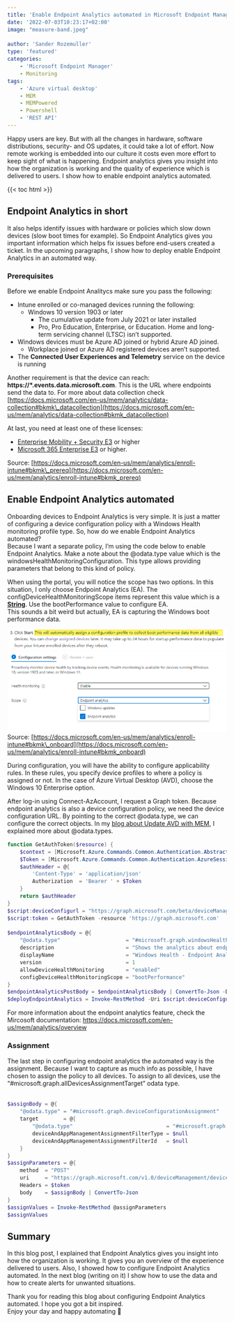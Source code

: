 ```yaml
---
title: 'Enable Endpoint Analytics automated in Microsoft Endpoint Manager'
date: '2022-07-03T10:23:17+02:00'
image: "measure-band.jpeg"

author: 'Sander Rozemuller'
type: 'featured'
categories:
    - 'Microsoft Endpoint Manager'
    - Monitoring
tags:
    - 'Azure virtual desktop'
    - MEM
    - MEMPowered
    - Powershell
    - 'REST API'
---
```


Happy users are key. But with all the changes in hardware, software distributions, security- and OS updates, it could take a lot of effort. Now remote working is embedded into our culture it costs even more effort to keep sight of what is happening. Endpoint analytics gives you insight into how the organization is working and the quality of experience which is delivered to users. I show how to enable endpoint analytics automated.

{{< toc html >}}

## Endpoint Analytics in short

It also helps identify issues with hardware or policies which slow down devices (slow boot times for example). So Endpoint Analytics gives you important information which helps fix issues before end-users created a ticket. In the upcoming paragraphs, I show how to deploy enable Endpoint Analytics in an automated way.

### Prerequisites

Before we enable Endpoint Analitycs make sure you pass the following:

- Intune enrolled or co-managed devices running the following:
    - Windows 10 version 1903 or later
        - The cumulative update from July 2021 or later installed
        - Pro, Pro Education, Enterprise, or Education. Home and long-term servicing channel (LTSC) isn’t supported.
- Windows devices must be Azure AD joined or hybrid Azure AD joined.
    - Workplace joined or Azure AD registered devices aren’t supported.
- The **Connected User Experiences and Telemetry** service on the device is running

Another requirement is that the device can reach: **https://\*.events.data.microsoft.com**. This is the URL where endpoints send the data to. For more about data collection check [https://docs.microsoft.com/en-us/mem/analytics/data-collection#bkmk\_datacollection](https://docs.microsoft.com/en-us/mem/analytics/data-collection#bkmk_datacollection)

At last, you need at least one of these licenses:

- [Enterprise Mobility + Security E3](https://www.microsoftvolumelicensing.com/ProductResults.aspx?doc=Product%20Terms,OST&fid=51) or higher
- [Microsoft 365 Enterprise E3](https://www.microsoft.com/en-us/microsoft-365/enterprise?rtc=1) or higher.[](https://docs.microsoft.com/en-us/mem/analytics/enroll-intune#endpoint-analytics-permissions)

Source: [https://docs.microsoft.com/en-us/mem/analytics/enroll-intune#bkmk\_prereq](https://docs.microsoft.com/en-us/mem/analytics/enroll-intune#bkmk_prereq)

## Enable Endpoint Analytics automated

Onboarding devices to Endpoint Analytics is very simple. It is just a matter of configuring a device configuration policy with a Windows Health monitoring profile type. So, how do we enable Endpoint Analytics automated?   
Because I want a separate policy, I’m using the code below to enable Endpoint Analytics. Make a note about the @odata.type value which is the windowsHealthMonitoringConfiguration. This type allows providing parameters that belong to this kind of policy.

When using the portal, you will notice the scope has two options. In this situation, I only choose Endpoint Analytics (EA). The configDeviceHealthMonitoringScope items represent this value which is a **<span style="text-decoration: underline;">String</span>**. Use the bootPerformance value to configure EA.   
This sounds a bit weird but actually, EA is capturing the Windows boot performance data.

![boot-performance-data](boot-performance-data.png)
![mem-endpoint-analytics](mem-endpoint-analytics.png)
Source: [https://docs.microsoft.com/en-us/mem/analytics/enroll-intune#bkmk\_onboard](https://docs.microsoft.com/en-us/mem/analytics/enroll-intune#bkmk_onboard)

During configuration, you will have the ability to configure applicability rules. In these rules, you specify device profiles to where a policy is assigned or not. In the case of Azure Virtual Desktop (AVD), choose the Windows 10 Enterprise option.

After log-in using Connect-AzAccount, I request a Graph token. Because endpoint analytics is also a device configuration policy, we need the device configuration URL. By pointing to the correct @odata.type, we can configure the correct objects. In my [blog about Update AVD with MEM](https://rozemuller.com/manage-windows-updates-for-avd-using-micrcosoft-endpoint-manager/#odata-types), I explained more about @odata.types.

```powershell
function GetAuthToken($resource) {
    $context = [Microsoft.Azure.Commands.Common.Authentication.Abstractions.AzureRmProfileProvider]::Instance.Profile.DefaultContext
    $Token = [Microsoft.Azure.Commands.Common.Authentication.AzureSession]::Instance.AuthenticationFactory.Authenticate($context.Account, $context.Environment, $context.Tenant.Id.ToString(), $null, [Microsoft.Azure.Commands.Common.Authentication.ShowDialog]::Never, $null, $resource).AccessToken
    $authHeader = @{
        'Content-Type' = 'application/json'
        Authorization  = 'Bearer ' + $Token
    }
    return $authHeader
}
$script:deviceConfigurl = "https://graph.microsoft.com/beta/deviceManagement/deviceConfigurations"
$script:token = GetAuthToken -resource 'https://graph.microsoft.com'

$endpointAnalyticsBody = @{
    "@odata.type"                     = "#microsoft.graph.windowsHealthMonitoringConfiguration"
    description                       = "Shows the analytics about endpoints"
    displayName                       = "Windows Health - Endpoint Analytics"
    version                           = 1
    allowDeviceHealthMonitoring       = "enabled"
    configDeviceHealthMonitoringScope = "bootPerformance"
}
$endpointAnalyticsPostBody = $endpointAnalyticsBody | ConvertTo-Json -Depth 3
$deployEndpointAnalytics = Invoke-RestMethod -Uri $script:deviceConfigurl -Method POST -Headers $script:token -Body $endpointAnalyticsPostBody
```

For more information about the endpoint analytics feature, check the Mircosoft documentation: <https://docs.microsoft.com/en-us/mem/analytics/overview>

### Assignment

The last step in configuring endpoint analytics the automated way is the assignment. Because I want to capture as much info as possible, I have chosen to assign the policy to all devices. To assign to all devices, use the “#microsoft.graph.allDevicesAssignmentTarget” odata type.

```powershell

$assignBody = @{
    "@odata.type" = "#microsoft.graph.deviceConfigurationAssignment"
    target        = @{
        "@odata.type"                              = "#microsoft.graph.allDevicesAssignmentTarget"
        deviceAndAppManagementAssignmentFilterType = $null
        deviceAndAppManagementAssignmentFilterId   = $null
    }
}
$assignParameters = @{
    method  = "POST"
    uri     = "https://graph.microsoft.com/v1.0/deviceManagement/deviceConfigurations/{0}/assignments" -f $deployEndpointAnalytics.id
    Headers = $token
    body    = $assignBody | ConvertTo-Json
}
$assignValues = Invoke-RestMethod @assignParameters
$assignValues
```

## Summary

In this blog post, I explained that Endpoint Analytics gives you insight into how the organization is working. It gives you an overview of the experience delivered to users. Also, I showed how to configure Endpoint Analytics automated. In the next blog (writing on it) I show how to use the data and how to create alerts for unwanted situations.

Thank you for reading this blog about configuring Endpoint Analytics automated. I hope you got a bit inspired.   
Enjoy your day and happy automating 👋
